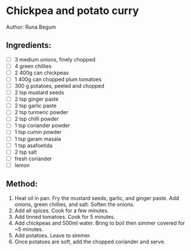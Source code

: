 # Chickpea and potato curry
Author: Runa Begum


## Ingredients:
- [ ] 3 medium onions, finely chopped
- [ ] 4 green chillies
- [ ] 2 400g can chickpeas
- [ ] 1 400g can chopped plum tomatoes
- [ ] 300 g potatoes, peeled and chopped
- [ ] 2 tsp mustard seeds
- [ ] 2 tsp ginger paste
- [ ] 2 tsp garlic paste
- [ ] 2 tsp turmeric powder
- [ ] 2 tsp chilli powder
- [ ] 1 tsp coriander powder
- [ ] 1 tsp cumin powder
- [ ] 1 tsp garam masala
- [ ] 1 tsp asafoetida
- [ ] 2 tsp salt
- [ ] fresh coriander
- [ ] lemon

## Method:
1. Heat oil in pan. Fry the mustard seeds, garlic, and ginger paste. Add onions, green chillies, and salt. Soften the onions.
2. Add all spices. Cook for a few minutes.
3. Add tinned tomatoes. Cook for 5 minutes.
4. Add chickpeas and 500ml water. Bring to boil then simmer covered for ~5 minutes.
5. Add potatoes. Leave to simmer.
6. Once potatoes are soft, add the chopped coriander and serve.
